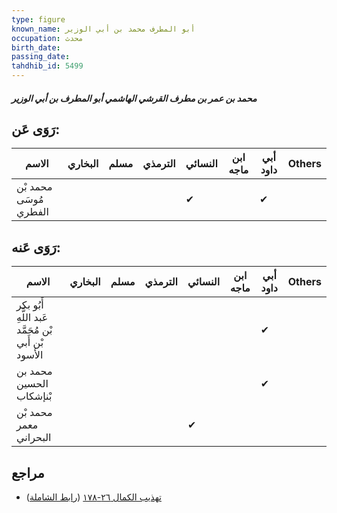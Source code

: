 ```yaml
---
type: figure
known_name: أبو المطرف محمد بن أبي الوزير
occupation: محدث
birth_date:
passing_date:
tahdhib_id: 5499
---
```

##### محمد بن عمر بن مطرف القرشي الهاشمي أبو المطرف بن أبي الوزير

## رَوَى عَن:
| الاسم                  | البخاري | مسلم | الترمذي | النسائي | ابن ماجه | أبي داود | Others |
| ---------------------- | ------- | ---- | ------- | ------- | -------- | -------- | ------ |
| محمد بْن مُوسَى الفطري |         |      |         | ✔       |          | ✔        |        |
## رَوَى عَنه:
| الاسم                                               | البخاري | مسلم | الترمذي | النسائي | ابن ماجه | أبي داود | Others |
| --------------------------------------------------- | ------- | ---- | ------- | ------- | -------- | -------- | ------ |
| أَبُو بكر عَبد اللَّهِ بْن مُحَمَّد بْن أَبي الأسود |         |      |         |         |          | ✔        |        |
| محمد بن الحسين بْنإشكاب                             |         |      |         |         |          | ✔        |        |
| محمد بْن معمر البحراني                              |         |      |         | ✔       |          |          |        |
## مراجع
- [تهذيب الكمال ٢٦-١٧٨](obsidian://open?vault=Tahdhib-al-Kamal&file=Figures/٥٤٩٩-محمد%20بن%20عمر%20بن%20مطرف%20القرشي%20الهاشمي%20أبو%20المطرف%20بن%20أبي%20الوزير) ([رابط الشاملة](https://shamela.ws/book/3722/13926))